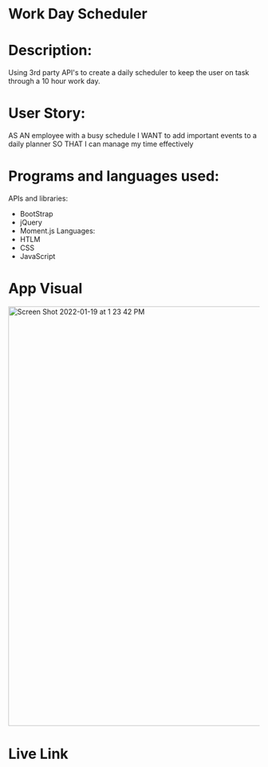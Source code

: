 # Work Day Scheduler

# Description:
Using 3rd party API's to create a daily scheduler to keep the user on task through a 10 hour work day. 

# User Story:

AS AN employee with a busy schedule
I WANT to add important events to a daily planner
SO THAT I can manage my time effectively

# Programs and languages used:
APIs and libraries:
- BootStrap 
- jQuery 
- Moment.js
Languages:
- HTLM 
- CSS 
- JavaScript

# App Visual

<img width="840" alt="Screen Shot 2022-01-19 at 1 23 42 PM" src="https://user-images.githubusercontent.com/86741633/150200104-40cd07a4-4fd4-4daa-8259-539ccb925917.png">

# Live Link 

